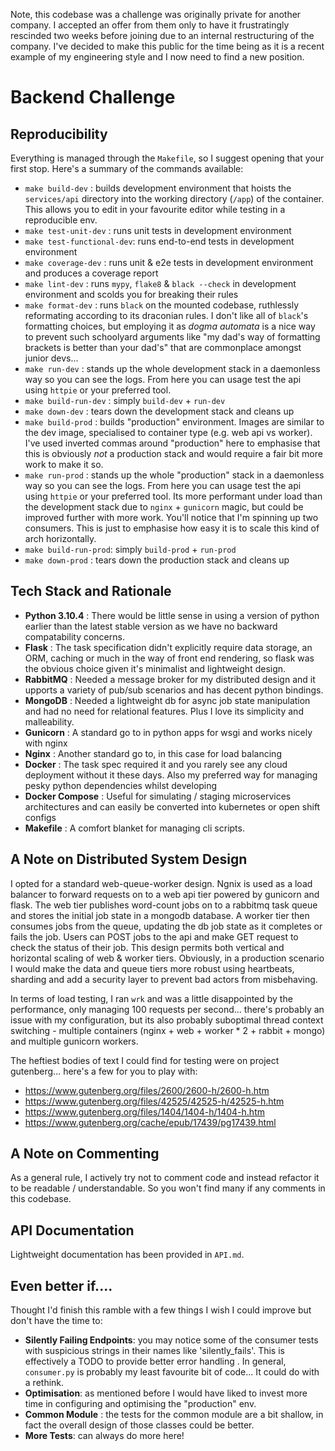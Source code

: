 Note, this codebase was a challenge was originally private for another company. I accepted an offer from them only to have it frustratingly rescinded two weeks before joining due to an internal restructuring of the company. I've decided to make this public for the time being as it is a recent example of my engineering style and I now need to find a new position. 

# Backend Challenge


## Reproducibility

Everything is managed through the `Makefile`, so I suggest opening that your first stop. Here's a
summary of the commands available:
- `make build-dev` : builds development environment that hoists the `services/api` directory into the working directory (`/app`) of the container. This allows you to edit in your favourite editor while testing in a reproducible env.
- `make test-unit-dev` : runs unit tests in development environment
- `make test-functional-dev`: runs end-to-end tests in development environment
- `make coverage-dev` : runs unit & e2e tests in development environment and produces a coverage report
- `make lint-dev` : runs `mypy`, `flake8` & `black --check` in development environment and scolds you for breaking their rules
- `make format-dev` : runs `black` on the mounted codebase, ruthlessly reformating according to its draconian rules. I don't like all of `black`'s formatting choices, but employing it as *dogma automata* is a nice way to prevent such schoolyard arguments like "my dad's way of formatting brackets is better than your dad's" that are commonplace amongst junior devs...
- `make run-dev` : stands up the whole development stack in a daemonless way so you can see the logs. From here you can usage test the api using `httpie` or your preferred tool.
- `make build-run-dev` : simply `build-dev` + `run-dev`
- `make down-dev` : tears down the development stack and cleans up
- `make build-prod` : builds "production" environment. Images are similar to the dev image, specialised to container type (e.g. web api vs worker). I've used inverted commas around "production" here to emphasise that this is obviously *not* a production stack and would require a fair bit more work to make it so.
- `make run-prod` : stands up the whole "production" stack in a daemonless way so you can see the logs. From here you can usage test the api using `httpie` or your preferred tool. Its more performant under load than the development stack due to `nginx` + `gunicorn` magic, but could be improved further with more work. You'll notice that I'm spinning up two consumers. This is just to emphasise how easy it is to scale this kind of arch horizontally.
- `make build-run-prod`: simply `build-prod` + `run-prod`
- `make down-prod` : tears down the production stack and cleans up

## Tech Stack and Rationale

- **Python 3.10.4** : There would be little sense in using a version of python earlier than the latest stable version as we have no backward compatability concerns.
- **Flask** : The task specification didn't explicitly require data storage, an ORM, caching or much in the way of front end rendering, so flask was the obvious choice given it's minimalist and lightweight design.
- **RabbitMQ** : Needed a message broker for my distributed design and it upports a variety of pub/sub scenarios and has decent python bindings.
- **MongoDB** : Needed a lightweight db for async job state manipulation and had no need for relational features. Plus I love its simplicity and malleability.
- **Gunicorn** : A standard go to in python apps for wsgi and works nicely with nginx
- **Nginx** : Another standard go to, in this case for load balancing
- **Docker** : The task spec required it and you rarely see any cloud deployment without it these days. Also my preferred way for managing pesky python dependencies whilst developing
- **Docker Compose** : Useful for simulating / staging microservices architectures and can easily be converted into kubernetes or open shift configs
- **Makefile** : A comfort blanket for managing cli scripts.

## A Note on Distributed System Design

I opted for a standard web-queue-worker design. Ngnix is used as a load balancer to forward requests on to a web api tier powered by gunicorn and flask. The web tier publishes word-count jobs on to a rabbitmq task queue and stores the initial job state in a mongodb database. A worker tier then consumes jobs from the queue, updating the db job state as it completes or fails the job. Users can POST jobs to the api and make GET request to check the status of their job. This design permits both vertical and horizontal scaling of web & worker tiers. Obviously, in a production scenario I would make the data and queue tiers more robust using heartbeats, sharding and add a security layer to prevent bad actors from misbehaving.

In terms of load testing, I ran `wrk` and was a little disappointed by the performance, only
managing 100 requests per second... there's probably an issue with my configuration, but its also
probably suboptimal thread context switching - multiple containers (nginx + web + worker * 2 +
rabbit + mongo) and multiple gunicorn workers.

The heftiest bodies of text I could find for testing were on project gutenberg... here's a few for
you to play with:
- https://www.gutenberg.org/files/2600/2600-h/2600-h.htm
- https://www.gutenberg.org/files/42525/42525-h/42525-h.htm
- https://www.gutenberg.org/files/1404/1404-h/1404-h.htm
- https://www.gutenberg.org/cache/epub/17439/pg17439.html

## A Note on Commenting
As a general rule, I actively try not to comment code and instead refactor it to be readable /
understandable. So you won't find many if any comments in this codebase.

## API Documentation
Lightweight documentation has been provided in  `API.md`.

## Even better if....

Thought I'd finish this ramble with a few things I wish I could improve but don't have the time to:
- **Silently Failing Endpoints**: you may notice some of the consumer tests with suspicious strings
  in their names like 'silently_fails'. This is effectively a TODO to provide better error handling
  . In general, `consumer.py` is probably my least favourite bit of code... It could do with a
  rethink.
- **Optimisation**: as mentioned before I would have liked to invest more time in configuring and
  optimising the "production" env.
- **Common Module** : the tests for the common module are a bit shallow, in fact the overall design
  of those classes could be better.
- **More Tests**: can always do more here!
